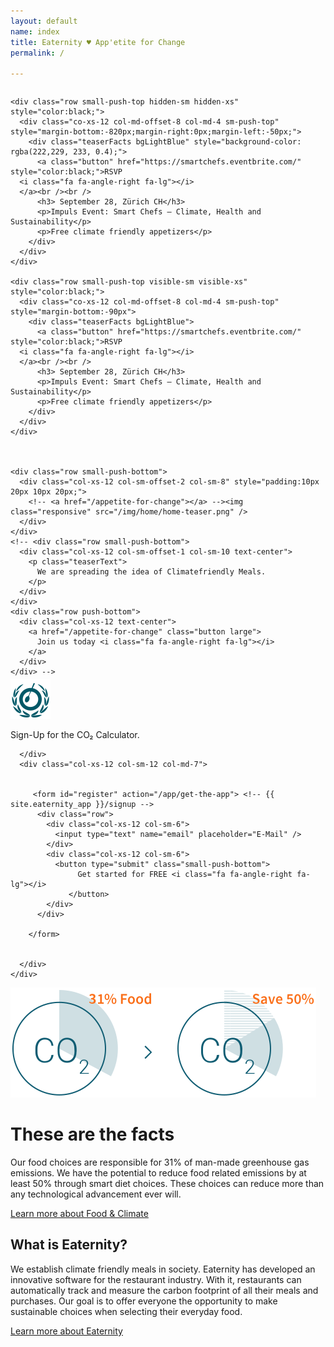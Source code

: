```yaml
---
layout: default
name: index
title: Eaternity ♥ App'etite for Change
permalink: /

---
```

<div class="bgDarkBlue viewPortHeight" style="overflow:hidden;">
  <div class="container">

    <div class="row small-push-top hidden-sm hidden-xs" style="color:black;">
      <div class="co-xs-12 col-md-offset-8 col-md-4 sm-push-top" style="margin-bottom:-820px;margin-right:0px;margin-left:-50px;">
        <div class="teaserFacts bgLightBlue" style="background-color: rgba(222,229, 233, 0.4);">
          <a class="button" href="https://smartchefs.eventbrite.com/" style="color:black;">RSVP
      <i class="fa fa-angle-right fa-lg"></i>
      </a><br /><br />
          <h3> September 28, Zürich CH</h3>
          <p>Impuls Event: Smart Chefs – Climate, Health and Sustainability</p>
          <p>Free climate friendly appetizers</p>
        </div>
      </div>
    </div>

    <div class="row small-push-top visible-sm visible-xs" style="color:black;">
      <div class="co-xs-12 col-md-offset-8 col-md-4 sm-push-top" style="margin-bottom:-90px">
        <div class="teaserFacts bgLightBlue">
          <a class="button" href="https://smartchefs.eventbrite.com/" style="color:black;">RSVP
      <i class="fa fa-angle-right fa-lg"></i>
      </a><br /><br />
          <h3> September 28, Zürich CH</h3>
          <p>Impuls Event: Smart Chefs – Climate, Health and Sustainability</p>
          <p>Free climate friendly appetizers</p>
        </div>
      </div>
    </div>



    <div class="row small-push-bottom">
      <div class="col-xs-12 col-sm-offset-2 col-sm-8" style="padding:10px 20px 10px 20px;">
        <!-- <a href="/appetite-for-change"></a> --><img class="responsive" src="/img/home/home-teaser.png" />
      </div>
    </div>
    <!-- <div class="row small-push-bottom">
      <div class="col-xs-12 col-sm-offset-1 col-sm-10 text-center">
        <p class="teaserText">
          We are spreading the idea of Climatefriendly Meals.
        </p>
      </div>
    </div>
    <div class="row push-bottom">
      <div class="col-xs-12 text-center">
        <a href="/appetite-for-change" class="button large">
          Join us today <i class="fa fa-angle-right fa-lg"></i>
        </a>
      </div>
    </div> -->
  </div>
</div>
<!-- /.viewPortHeight -->

<div class="bgLightGrey big-push-bottom">
  <div class="container">
    <div class="row small-push-top">
      <div class="col-xs-4 col-md-1">
        <img src="/img/ganz-blau.svg" width="64px" type="image/svg+xml" style="margin-top:-10px;margin-right:4px;width:64px"/>
      </div>
      <div class="col-xs-8 col-md-4">
        <p class="teaserText">
          Sign-Up for the CO₂ Calculator.
        </p>
        <p id="result"></p>

      </div>
      <div class="col-xs-12 col-sm-12 col-md-7">


         <form id="register" action="/app/get-the-app"> <!-- {{ site.eaternity_app }}/signup -->
          <div class="row">
            <div class="col-xs-12 col-sm-6">
              <input type="text" name="email" placeholder="E-Mail" />
            </div>
            <div class="col-xs-12 col-sm-6">
              <button type="submit" class="small-push-bottom">
                   Get started for FREE <i class="fa fa-angle-right fa-lg"></i>
                 </button>
            </div>
          </div>

        </form>


      </div>
    </div>
  </div>
</div>

<div class="container big-push-bottom">
  <div class="row verticalAlign">
    <div class="col-xs-12 col-sm-5">
      <img class="responsive" src="/img/home/illustration-facts.svg">
    </div>
    <div class="col-xs-12 col-sm-7 col-md-offset-1 col-md-5 xs-push-top">
      <div>
        <h1>These are the facts</h1>
        <p>Our food choices are responsible for 31% of man-made greenhouse gas emissions. We have the potential to reduce food related emissions by at least 50% through smart diet choices. These choices can reduce more than any technological advancement
          ever will.</p>
        <a class="button" href="/foodprint">Learn more about Food & Climate <i class="fa fa-angle-right fa-lg"></i></a>
      </div>
    </div>
  </div>
</div>

<div class="bgDarkBlue" style="overflow:hidden">
  <div class="container">
    <div class="row small-push-top small-push-bottom verticalAlign">
      <div class="col-xs-8 col-sm-4">
        <div>
          <h2>What is Eaternity?</h2>
          <p>We establish climate friendly meals in society. Eaternity has developed an innovative software for the restaurant industry. With it, restaurants can automatically track and measure the carbon footprint of all their meals and purchases. Our goal
            is to offer everyone the opportunity to make sustainable choices when selecting their everyday food.</p>
          <a class="button" href="/app">Learn more about Eaternity<i class="fa fa-angle-right fa-lg"></i></a>
        </div>
      </div>
      <style>
        .wrapper {
          float: left;
          clear: left;
          display: table;
          table-layout: fixed;
        }

        @media screen and (min-width: 768px) {
          img.img-responsive {
            display: table-cell;
            max-height: 200%;
            max-width: 200%;
            width: 517px;
            height: 332px;
            margin: -258px -300px -50px -50px
          }
        }

        @media screen and (min-width: 992px) {
          img.img-responsive {
            display: table-cell;
            max-height: 200%;
            max-width: 200%;
            width: 710px;
            height: 413px;
            margin: -225px -300px -50px -50px
          }
        }
      </style>
      <div class="wrapper col-xs-offset-2 col-xs-10 col-sm-offset-1 col-sm-7">
        <img class="responsive img-responsive" src="/img/home/screens.png">
      </div>
    </div>
  </div>
</div>

<div class="container">
  <div class="row push-top small-push-bottom">
    <div class="col-xs-12 text-center">
      <h2>First hand news from Eaternity</h2>
    </div>
  </div>

  <div class="row push-top push-bottom">
    <div class="col-xs-12">


      {% for item in site.categories['blog'] limit:1 %}
      <div class="col-xs-offset-2 col-xs-8 col-sm-offset-2 col-sm-8 col-md-offset-2 col-md-8">
        <h3>{{ item.date | date_to_string }} – {{ item.title }}</h3>

        <div class="small-push-bottom">
          {% if item.image != null %}<a href="{{ BASE_PATH }}{{ item.url }}"><img class="responsive" src="{{ ASSET_PATH }}/img/blog/teaser_1400x450/{{ item.image }}" />  </a>{% endif %}

          <br/>
          <h4>{{ item.subtitle }}</h4><br/> {{ item.excerpt }}

          <a href="{{ BASE_PATH }}{{ item.url }}">  <span class="button">Read the full article <i class="fa fa-angle-right fa-lg"></i></span>  </a>
        </div>

      </div>
      {% endfor %}


    </div>
  </div>


  <div class="row text-center">


    {% for item in site.categories['blog'] offset:1 limit:4 %}
    <div class="col-xs-offset-2 col-xs-8 col-sm-offset-2 col-sm-4 col-md-offset-0 col-md-3">
      <a href="{{ BASE_PATH }}{{ item.url }}">
        <div class="roundTeaser small-push-bottom">
          {% if item.image != null %}<img class="responsive" src="{{ ASSET_PATH }}/img/blog/{{ item.image }}" />{% endif %}
          <span class="button">Go to the article <i class="fa fa-angle-right fa-lg"></i></span>
        </div>
      </a>
      <p>{{ item.date | date_to_string }}<br /> {{ item.title }}</p>
    </div>
    {% endfor %}

  </div>
  <div class="row">
    <div class="col-xs-12 text-center small-push-top push-bottom">
      <a href="/blog" class="button">Read more on our blog <i class="fa fa-angle-right fa-lg"></i></a>
    </div>
  </div>
</div>

<div class="window" style="background-image: url('/img/home/home-parallax.jpg')">
</div>

<div class="container">
  <div class="row push-top small-push-bottom">
    <div class="col-xs-12 text-center">
      <h2>Climate-friendly nutrition is relevant to all of us</h2>
    </div>
  </div>
  <div class="row push-bottom">
    <div class="co-xs-12 col-md-4">
      <div class="teaserFacts bgLightBlue">
        <h3>Climate-friendly meals at home</h3>
        <p>Get access for FREE and start cooking climate-friendly meals today.</p>
        <a class="button" href="/app/get-the-app">Sign up<i class="fa fa-angle-right fa-lg"></i></a>
      </div>
    </div>
    <div class="co-xs-12 col-md-4 sm-push-top">
      <div class="teaserFacts bgLightBlue">
        <h3>The smart solution for restaurants</h3>
        <p>Get to know our proffesional side, a comprehensive management solution for the restaurant industry.</p>
        <a class="button" href="/app">Product<i class="fa fa-angle-right fa-lg"></i></a>
      </div>
    </div>
    <div class="co-xs-12 col-md-4 sm-push-top">
      <div class="teaserFacts bgLightBlue">
        <h3>Thank you for spreading the word</h3>
        <p>We would love to work together with you to establish climate-friendly meals in society. Let's get going! ; )</p>
        <a class="button" href="/about/media">Media material<i class="fa fa-angle-right fa-lg"></i></a>
      </div>
    </div>
  </div>
</div>
